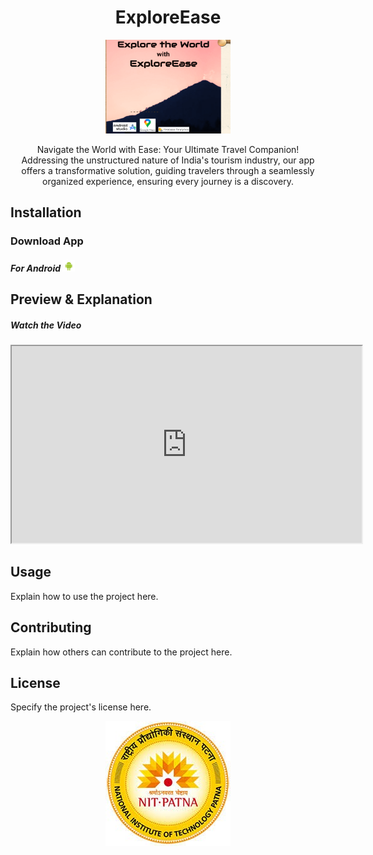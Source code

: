 <h1 align="center">ExploreEase</h1>

<p align="center">
  <img src="https://github.com/adityakunwar1511/PROreadme/blob/main/Screenshot%202024-04-07%20173144.png" alt="Logo" width="200" height="150">
</p>

<p align="center">
   Navigate the World with Ease: Your Ultimate Travel Companion! 
  <br>
  Addressing the unstructured nature of India's tourism industry, our app offers a transformative solution, guiding travelers through a seamlessly organized experience, ensuring every journey is a discovery.
</p>

## Installation

<h3>Download App</h3>
<h5>For Android <img src="https://github.com/adityakunwar1511/PROreadme/blob/main/and.png" width="20 height="20></h5>

## Preview & Explanation

<h5>Watch the Video</h5>
    <iframe src="https://www.youtube.com/watch?v=E6NO0rgFub4" width="560" height="315" allowfullscreen></iframe>



## Usage

Explain how to use the project here.

## Contributing

Explain how others can contribute to the project here.

## License

Specify the project's license here.

<p align="center">
  <img src="https://github.com/adityakunwar1511/PROreadme/blob/main/nit%20logo.jpg" alt="Screenshot">
</p>

